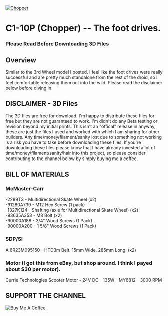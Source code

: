 
[![Chopper](https://i.imgur.com/9uoSwO0.jpg)](https://youtu.be/8a2FqgO64bM)
# C1-10P (Chopper) -- The foot drives. 
### Please Read Before Downloading 3D Files

## Overview

Similar to the 3rd Wheel model I posted. I feel like the foot drives were really successful and are pretty much standalone from the rest of the droid, so I feel comfortable releasing them out into the wild.  Please read the disclaimer below before diving in.  


## DISCLAIMER - 3D Files
The 3D files are free for download. I'm happy to distribute these files for free but they are not guaranteed to work. 
I'm didn't do any Beta testing or revision beyond my initial prints.  This isn't an "offical" release in anyway, these are just the files I used and worked with which I am sharing for other builders.  Any time/money/filament/sanity lost due to something not working is a risk you have to take before downloading these files.  If you're downloading these files please know that I have already invested a lot of time/money/filament/sanity/hair into this project, so please consider contributing to the channel below by simply buying me a coffee. 

## BILL OF MATERIALS 
### McMaster-Carr 
-2289T3    - Multidirectional Skate Wheel   (x2)  
-91280A739 - M12 Hex Screw (1 pack)  
-1327K124  - Shafting (axle for Multidirectional Skate Wheel) (x2)  
-93635A353 - M8 Bolt  (x2)  
-90000A188 - 3/4" Wood Screws (1 Pack)  
-90000A200 - 1 5/8" Wood Screws (1 Pack)  


### SDP/SI 
A 6R23M095150 - HTD3m Belt.  15mm Wide, 285mm Long. (x2)

### Motor (I got this from eBay, but shop around. I think I payed about $30 per motor). 
Currie Technologies Scooter Motor - 24V DC - 135W - MY6812 - 3000 RPM



## SUPPORT THE CHANNEL
<a href="https://www.buymeacoffee.com/WjRBDa3dZ" target="_blank"><img src="https://www.buymeacoffee.com/assets/img/custom_images/orange_img.png" alt="Buy Me A Coffee" style="height: auto !important;width: auto !important;" ></a>


